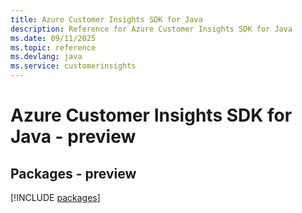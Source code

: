 ```yaml
---
title: Azure Customer Insights SDK for Java
description: Reference for Azure Customer Insights SDK for Java
ms.date: 09/11/2025
ms.topic: reference
ms.devlang: java
ms.service: customerinsights
---
```

# Azure Customer Insights SDK for Java - preview
## Packages - preview
[!INCLUDE [packages](customer-insights-index.md)]